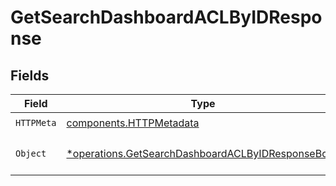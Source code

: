 # GetSearchDashboardACLByIDResponse


## Fields

| Field                                                                                                                 | Type                                                                                                                  | Required                                                                                                              | Description                                                                                                           |
| --------------------------------------------------------------------------------------------------------------------- | --------------------------------------------------------------------------------------------------------------------- | --------------------------------------------------------------------------------------------------------------------- | --------------------------------------------------------------------------------------------------------------------- |
| `HTTPMeta`                                                                                                            | [components.HTTPMetadata](../../models/components/httpmetadata.md)                                                    | :heavy_check_mark:                                                                                                    | N/A                                                                                                                   |
| `Object`                                                                                                              | [*operations.GetSearchDashboardACLByIDResponseBody](../../models/operations/getsearchdashboardaclbyidresponsebody.md) | :heavy_minus_sign:                                                                                                    | a list of UserAccessControlList objects                                                                               |